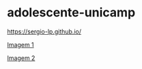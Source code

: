 # adolescente-unicamp

https://sergio-lp.github.io/

[Imagem 1](https://i.imgur.com/zwDT85F.png)

[Imagem 2](https://imgur.com/dbr7UHQ)
